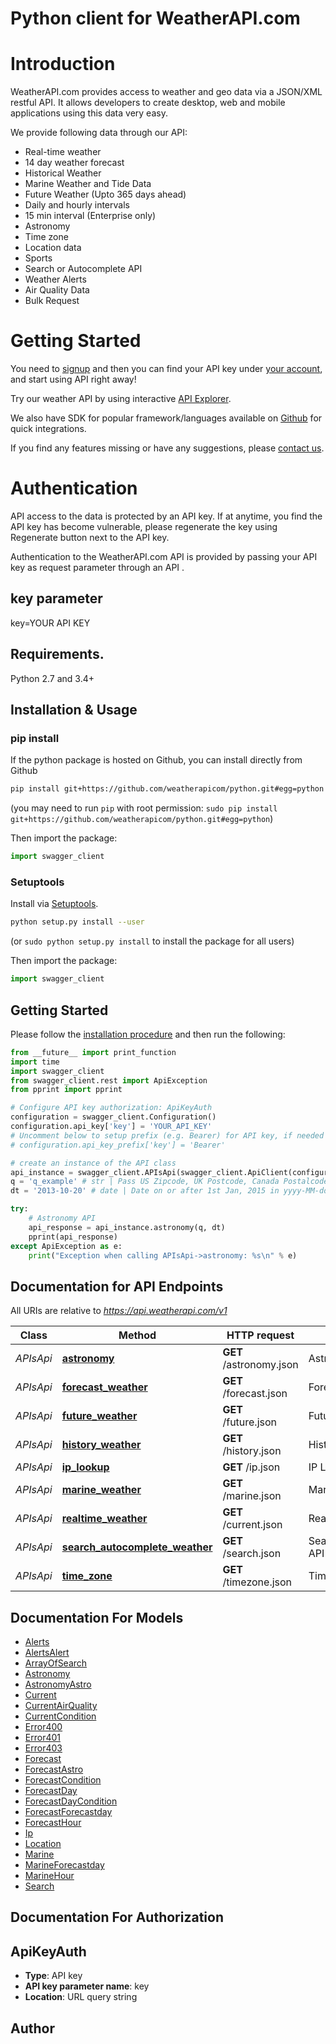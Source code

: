 # Python client for WeatherAPI.com

# Introduction
WeatherAPI.com provides access to weather and geo data via a JSON/XML restful API. It allows developers to create desktop, web and mobile applications using this data very easy. 

We provide following data through our API:     
- Real-time weather
- 14 day weather forecast
- Historical Weather
- Marine Weather and Tide Data
- Future Weather (Upto 365 days ahead)
- Daily and hourly intervals
- 15 min interval (Enterprise only)
- Astronomy
- Time zone
- Location data
- Sports
- Search or Autocomplete API
- Weather Alerts
- Air Quality Data
- Bulk Request

# Getting Started    
You need to [signup](https://www.weatherapi.com/signup.aspx) and then you can find your API key under [your account](https://www.weatherapi.com/login.aspx), and start using API right away!  

Try our weather API by using interactive [API Explorer](https://www.weatherapi.com/api-explorer.aspx).  

We also have SDK for popular framework/languages available on [Github](https://github.com/weatherapicom/) for quick integrations.  

If you find any features missing or have any suggestions, please [contact us](https://www.weatherapi.com/contact.aspx).    

# Authentication    
API access to the data is protected by an API key. If at anytime, you find the API key has become vulnerable, please regenerate the key using Regenerate button next to the API key.    

Authentication to the WeatherAPI.com API is provided by passing your API key as request parameter through an API .      

##  key parameter  
key=YOUR API KEY

## Requirements.

Python 2.7 and 3.4+

## Installation & Usage
### pip install

If the python package is hosted on Github, you can install directly from Github

```sh
pip install git+https://github.com/weatherapicom/python.git#egg=python
```
(you may need to run `pip` with root permission: `sudo pip install git+https://github.com/weatherapicom/python.git#egg=python`)

Then import the package:
```python
import swagger_client 
```

### Setuptools

Install via [Setuptools](http://pypi.python.org/pypi/setuptools).

```sh
python setup.py install --user
```
(or `sudo python setup.py install` to install the package for all users)

Then import the package:
```python
import swagger_client
```

## Getting Started

Please follow the [installation procedure](#installation--usage) and then run the following:

```python
from __future__ import print_function
import time
import swagger_client
from swagger_client.rest import ApiException
from pprint import pprint

# Configure API key authorization: ApiKeyAuth
configuration = swagger_client.Configuration()
configuration.api_key['key'] = 'YOUR_API_KEY'
# Uncomment below to setup prefix (e.g. Bearer) for API key, if needed
# configuration.api_key_prefix['key'] = 'Bearer'

# create an instance of the API class
api_instance = swagger_client.APIsApi(swagger_client.ApiClient(configuration))
q = 'q_example' # str | Pass US Zipcode, UK Postcode, Canada Postalcode, IP address, Latitude/Longitude (decimal degree) or city name. Visit [request parameter section](https://www.weatherapi.com/docs/#intro-request) to learn more.
dt = '2013-10-20' # date | Date on or after 1st Jan, 2015 in yyyy-MM-dd format

try:
    # Astronomy API
    api_response = api_instance.astronomy(q, dt)
    pprint(api_response)
except ApiException as e:
    print("Exception when calling APIsApi->astronomy: %s\n" % e)

```

## Documentation for API Endpoints

All URIs are relative to *https://api.weatherapi.com/v1*

Class | Method | HTTP request | Description
------------ | ------------- | ------------- | -------------
*APIsApi* | [**astronomy**](docs/APIsApi.md#astronomy) | **GET** /astronomy.json | Astronomy API
*APIsApi* | [**forecast_weather**](docs/APIsApi.md#forecast_weather) | **GET** /forecast.json | Forecast API
*APIsApi* | [**future_weather**](docs/APIsApi.md#future_weather) | **GET** /future.json | Future API
*APIsApi* | [**history_weather**](docs/APIsApi.md#history_weather) | **GET** /history.json | History API
*APIsApi* | [**ip_lookup**](docs/APIsApi.md#ip_lookup) | **GET** /ip.json | IP Lookup API
*APIsApi* | [**marine_weather**](docs/APIsApi.md#marine_weather) | **GET** /marine.json | Marine Weather API
*APIsApi* | [**realtime_weather**](docs/APIsApi.md#realtime_weather) | **GET** /current.json | Realtime API
*APIsApi* | [**search_autocomplete_weather**](docs/APIsApi.md#search_autocomplete_weather) | **GET** /search.json | Search/Autocomplete API
*APIsApi* | [**time_zone**](docs/APIsApi.md#time_zone) | **GET** /timezone.json | Time Zone API


## Documentation For Models

 - [Alerts](docs/Alerts.md)
 - [AlertsAlert](docs/AlertsAlert.md)
 - [ArrayOfSearch](docs/ArrayOfSearch.md)
 - [Astronomy](docs/Astronomy.md)
 - [AstronomyAstro](docs/AstronomyAstro.md)
 - [Current](docs/Current.md)
 - [CurrentAirQuality](docs/CurrentAirQuality.md)
 - [CurrentCondition](docs/CurrentCondition.md)
 - [Error400](docs/Error400.md)
 - [Error401](docs/Error401.md)
 - [Error403](docs/Error403.md)
 - [Forecast](docs/Forecast.md)
 - [ForecastAstro](docs/ForecastAstro.md)
 - [ForecastCondition](docs/ForecastCondition.md)
 - [ForecastDay](docs/ForecastDay.md)
 - [ForecastDayCondition](docs/ForecastDayCondition.md)
 - [ForecastForecastday](docs/ForecastForecastday.md)
 - [ForecastHour](docs/ForecastHour.md)
 - [Ip](docs/Ip.md)
 - [Location](docs/Location.md)
 - [Marine](docs/Marine.md)
 - [MarineForecastday](docs/MarineForecastday.md)
 - [MarineHour](docs/MarineHour.md)
 - [Search](docs/Search.md)


## Documentation For Authorization


## ApiKeyAuth

- **Type**: API key
- **API key parameter name**: key
- **Location**: URL query string


## Author



